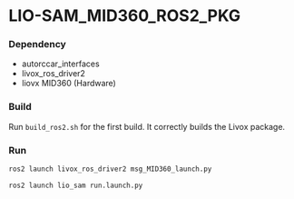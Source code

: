 # LIO-SAM_MID360_ROS2_PKG

### Dependency
 - autorccar_interfaces
 - livox_ros_driver2 
 - liovx MID360 (Hardware)

### Build
Run `build_ros2.sh` for the first build. It correctly builds the Livox package.


### Run
```bash
ros2 launch livox_ros_driver2 msg_MID360_launch.py

ros2 launch lio_sam run.launch.py
